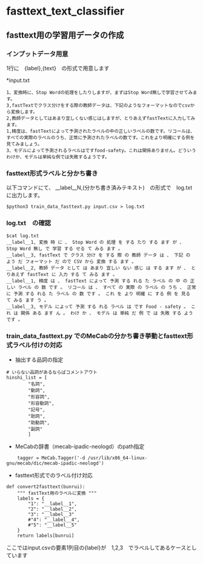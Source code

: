 # fasttext_text_classifier

## fasttext用の学習用データの作成

### インプットデータ用意

1行に　{label},{text}　の形式で用意します

*input.txt
```
1、変換時に、Stop Wordの処理をしたりしますが、まずはStop Word無しで学習させてみます。
3,fastTextでクラス分けをする際の教師データは、下記のようなフォーマットなのでcsvから変換します。
2,教師データとしてはあまり宜しくない感じはしますが、とりあえずfastTextに入力してみます。
1,精度は、fastTextによって予測されたラベルの中の正しいラベルの数です。リコールは、すべての実際のラベルのうち、正常に予測されたラベルの数です。これをより明確にする例を見てみましょう。
3、モデルによって予測されるラベルはですfood-safety。これは関係ありません。どういうわけか、モデルは単純な例では失敗するようです。
```

### fasttext形式ラベルと分かち書き
以下コマンドにて、 __label__N,(分かち書き済みテキスト)　の形式で　log.txtに出力します。
```
$python3 train_data_fasttext.py input.csv > log.txt
```


### log.txt　の確認

```
$cat log.txt
__label__1, 変換 時 に 、 Stop Word の 処理 を する たり する ます が 、 Stop Word 無し で 学習 する せる て みる ます 。
__label__3, fastText で クラス 分け を する 際 の 教師 データ は 、 下記 の よう だ フォーマット だ ので CSV から 変換 する ます 。
__label__2, 教師 データ として は あまり 宜しい ない 感じ は する ます が 、 とりあえず fastText に 入力 する て みる ます 。
__label__1, 精度 は 、 fastText によって 予測 する れる た ラベル の 中 の 正しい ラベル の 数 です 。 リコール は 、 すべて の 実際 の ラベル の うち 、 正常 に 予測 する れる た ラベル の 数 です 。 これ を より 明確 に する 例 を 見る て みる ます う 。
__label__3, モデル によって 予測 する れる ラベル は です Food - safety 。 これ は 関係 ある ます ん 。 わけ か 、 モデル は 単純 だ 例 で は 失敗 する よう です 。

```

### train_data_fasttext.py でのMeCabの分かち書き挙動とfasttext形式ラベル付けの対応

* 抽出する品詞の指定
```
# いらない品詞があるならばコメントアウト
hinshi_list = [
        "名詞",
        "動詞",
        "形容詞",
        "形容動詞",
        "記号",
        "助詞",
        "助動詞",
        "副詞"
        ]
```

* MeCabの辞書（mecab-ipadic-neologd）のpath指定
```
    tagger = MeCab.Tagger('-d /usr/lib/x86_64-linux-gnu/mecab/dic/mecab-ipadic-neologd')
```



* fasttext形式でのラベル付け対応

```
def convert2fasttext(bunrui):
    """ fastText用のラベルに変換 """
    labels = {
        "1": "__label__1",
        "2": "__label__2",
        "3": "__label__3"
        #"4": "__label__4",
        #"5": "__label__5"
    }
    return labels[bunrui]
```
ここではinput.csvの要素1列目の{label}が　1,2,3　でラベルしてあるケースとしています
